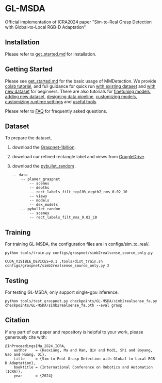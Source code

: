 # GL-MSDA

Official implementation of ICRA2024 paper "Sim-to-Real Grasp Detection with Global-to-Local RGB-D Adaptation"

## Installation

Please refer to [get_started.md](docs/get_started.md) for installation.

## Getting Started

Please see [get_started.md](docs/get_started.md) for the basic usage of MMDetection.
We provide [colab tutorial](demo/MMDet_Tutorial.ipynb), and full guidance for quick run [with existing dataset](docs/1_exist_data_model.md) and [with new dataset](docs/2_new_data_model.md) for beginners.
There are also tutorials for [finetuning models](docs/tutorials/finetune.md), [adding new dataset](docs/tutorials/new_dataset.md), [designing data pipeline](docs/tutorials/data_pipeline.md), [customizing models](docs/tutorials/customize_models.md), [customizing runtime settings](docs/tutorials/customize_runtime.md) and [useful tools](docs/useful_tools.md).

Please refer to [FAQ](docs/faq.md) for frequently asked questions.

## Dataset

To prepare the dataset,

1. download the [Graspnet-1billion](https://graspnet.net/index.html).
2. download our refined rectangle label and views from [GoogleDrive](https://drive.google.com/drive/folders/1vavvOjjd3nhs0fiTUpcR_As_dn3OvdCt?usp=sharing).
3. download the [pybullet_random](https://drive.google.com/drive/folders/1JRdD9OZ6nnZgcONfVFkJ7FiYn4m07Stz) .

    ```
    -- data
        -- planer_graspnet
            -- scenes
            -- depths
            -- rect_labels_filt_top10%_depth2_nms_0.02_10
            -- views
            -- models
            -- dex_models
        -- pybullet_random
            -- scenes
            -- rect_labels_filt_nms_0.02_10
    ```


## Training

For training GL-MSDA, the configuration files are in configs/sim_to_real/.

```shell script
python tools/train.py configs/graspnet/simb2realsense_source_only.py

CUDA_VISIBLE_DEVICES=0,1 .tools/dist_train.sh configs/graspnet/simb2realsense_source_only.py 2
```
## Testing

For testing  GL-MSDA, only support single-gpu inference.

```shell script
python tools/test_graspnet.py checkpoints/GL-MSDA/simb2realsense_fa.py checkpoints/GL-MSDA/simb2realsense_fa.pth --eval grasp
```

## Citation

If any part of our paper and repository is helpful to your work, please generously cite with:

```
@InProceedings{Ma_2024_ICRA,
    author    = {Haoxiang, Ma and Ran, Qin and Modi, Shi and Boyang, Gao and Huang, Di},
    title     = {Sim-to-Real Grasp Detection with Global-to-Local RGB-D Adaptation},
    booktitle = {International Conference on Robotics and Automation (ICRA)},
    year      = {2024}
```

